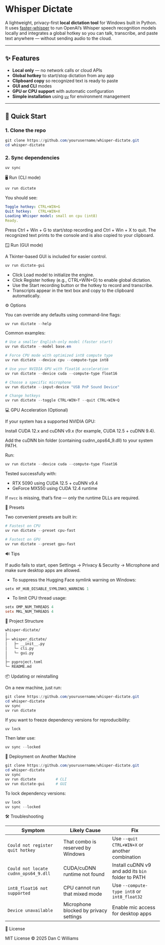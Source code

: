 # Whisper Dictate

A lightweight, privacy-first **local dictation tool** for Windows built in Python.  
It uses [faster-whisper](https://github.com/SYSTRAN/faster-whisper) to run OpenAI’s Whisper speech recognition models locally and integrates a global hotkey so you can talk, transcribe, and paste text anywhere — without sending audio to the cloud.

---

## ✨ Features
- **Local only** — no network calls or cloud APIs  
- **Global hotkey** to start/stop dictation from any app  
- **Clipboard copy** so recognized text is ready to paste  
- **GUI and CLI** modes 
- **GPU or CPU support** with automatic configuration  
- **Simple installation** using [`uv`](https://docs.astral.sh/uv/) for environment management  

---

## 🚀 Quick Start

### 1. Clone the repo
```powershell
git clone https://github.com/yourusername/whisper-dictate.git
cd whisper-dictate
```

### 2. Sync dependencies
```powershell
uv sync
```

🖥️ Run (CLI mode)
```powershell
uv run dictate
```

You should see:
```yaml
Toggle hotkey: CTRL+WIN+G
Quit hotkey:   CTRL+WIN+X
Loading Whisper model: small on cpu (int8)
Ready.
```

Press Ctrl + Win + G to start/stop recording and Ctrl + Win + X to quit.
The recognized text prints to the console and is also copied to your clipboard.

🪟 Run (GUI mode)

A Tkinter-based GUI is included for easier control.
```powershell
uv run dictate-gui
```

- Click Load model to initialize the engine.
- Click Register hotkey (e.g., CTRL+WIN+G) to enable global dictation.
- Use the Start recording button or the hotkey to record and transcribe.
- Transcripts appear in the text box and copy to the clipboard automatically.

⚙️ Options

You can override any defaults using command-line flags:
```powershell
uv run dictate --help
```

Common examples:

```powershell
# Use a smaller English-only model (faster start)
uv run dictate --model base.en

# Force CPU mode with optimized int8 compute type
uv run dictate --device cpu --compute-type int8

# Use your NVIDIA GPU with float16 acceleration
uv run dictate --device cuda --compute-type float16

# Choose a specific microphone
uv run dictate --input-device "USB PnP Sound Device"

# Change hotkeys
uv run dictate --toggle CTRL+WIN+T --quit CTRL+WIN+Q
```

💻 GPU Acceleration (Optional)

If your system has a supported NVIDIA GPU:

Install CUDA 12.x and cuDNN v9.x (for example, CUDA 12.5 + cuDNN 9.4).

Add the cuDNN bin folder (containing cudnn_ops64_9.dll) to your system PATH.

Run:
```powershell
uv run dictate --device cuda --compute-type float16
```

Tested successfully with:

- RTX 5090 using CUDA 12.5 + cuDNN v9.4
- GeForce MX550 using CUDA 12.4 runtime

If `nvcc` is missing, that’s fine — only the runtime DLLs are required.

🧠 Presets

Two convenient presets are built in:
```powershell
# Fastest on CPU
uv run dictate --preset cpu-fast

# Fastest on GPU
uv run dictate --preset gpu-fast
```

🔊 Tips

If audio fails to start, open Settings → Privacy & Security → Microphone and make sure desktop apps are allowed.

- To suppress the Hugging Face symlink warning on Windows:
```powershell
setx HF_HUB_DISABLE_SYMLINKS_WARNING 1
```

- To limit CPU thread usage:
```powershell
setx OMP_NUM_THREADS 4
setx MKL_NUM_THREADS 4
```

🧩 Project Structure
```markdown
whisper-dictate/
│
├─ whisper_dictate/
│   ├─ __init__.py
│   └─ cli.py
│   └─ gui.py
│
├─ pyproject.toml
└─ README.md
```

📦 Updating or reinstalling

On a new machine, just run:
```powershell
git clone https://github.com/yourusername/whisper-dictate.git
cd whisper-dictate
uv sync
uv run dictate
```

If you want to freeze dependency versions for reproducibility:
```powershell
uv lock
```

Then later use:
```powershell
uv sync --locked
```

🧾 Deployment on Another Machine
```powershell
git clone https://github.com/yourusername/whisper-dictate.git
cd whisper-dictate
uv sync
uv run dictate         # CLI
uv run dictate-gui     # GUI
```

To lock dependency versions:
```powershell
uv lock
uv sync --locked
```

🛠 Troubleshooting

| Symptom                              | Likely Cause                           | Fix                                               |
| ------------------------------------ | -------------------------------------- | ------------------------------------------------- |
| `Could not register quit hotkey`     | That combo is reserved by Windows      | Use `--quit CTRL+WIN+X` or another combination    |
| `Could not locate cudnn_ops64_9.dll` | CUDA/cuDNN runtime not found           | Install cuDNN v9 and add its `bin` folder to PATH |
| `int8_float16 not supported`         | CPU cannot run that mixed mode         | Use `--compute-type int8` or `int8_float32`       |
| `Device unavailable`                 | Microphone blocked by privacy settings | Enable mic access for desktop apps                |

🧾 License

MIT License © 2025 Dan C Williams